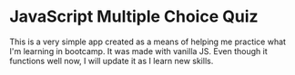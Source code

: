 # JavaScript Multiple Choice Quiz
This is a very simple app created as a means of helping me practice what I'm learning in bootcamp. It was made with vanilla JS. Even though it functions well now, I will update it as I learn new skills. 
